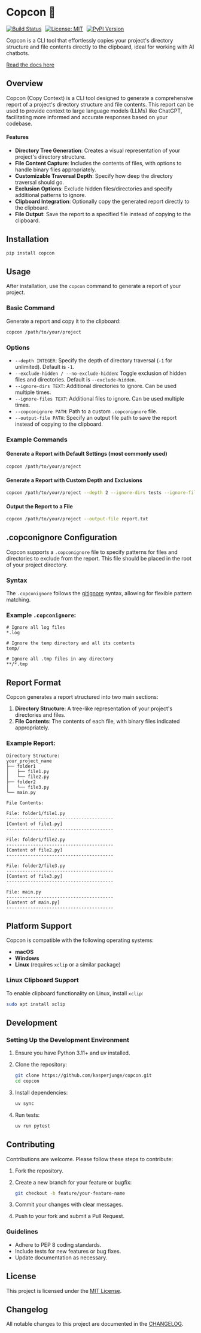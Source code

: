 # Copcon 🐎

<div style="display: flex; gap: 10px;">
  <a href="https://github.com/kasperjunge/copcon/actions">
    <img src="https://github.com/kasperjunge/copcon/actions/workflows/publish.yml/badge.svg" alt="Build Status">
  </a>
  <a href="LICENSE">
    <img src="https://img.shields.io/badge/License-MIT-yellow.svg" alt="License: MIT">
  </a>
  <a href="https://pypi.org/project/copcon/">
    <img src="https://img.shields.io/pypi/v/copcon.svg" alt="PyPI Version">
  </a>
</div>


Copcon is a CLI tool that effortlessly copies your project's directory structure and file contents directly to the clipboard, ideal for working with AI chatbots.


[Read the docs here](https://kasperjunge.github.io/copcon/)

## Overview

Copcon (Copy Context) is a CLI tool designed to generate a comprehensive report of a project's directory structure and file contents. This report can be used to provide context to large language models (LLMs) like ChatGPT, facilitating more informed and accurate responses based on your codebase.

#### Features

- **Directory Tree Generation**: Creates a visual representation of your project's directory structure.
- **File Content Capture**: Includes the contents of files, with options to handle binary files appropriately.
- **Customizable Traversal Depth**: Specify how deep the directory traversal should go.
- **Exclusion Options**: Exclude hidden files/directories and specify additional patterns to ignore.
- **Clipboard Integration**: Optionally copy the generated report directly to the clipboard.
- **File Output**: Save the report to a specified file instead of copying to the clipboard.

## Installation

```bash
pip install copcon

```

## Usage

After installation, use the `copcon` command to generate a report of your project.

### Basic Command

Generate a report and copy it to the clipboard:

```bash
copcon /path/to/your/project
```

### Options

- `--depth INTEGER`: Specify the depth of directory traversal (`-1` for unlimited). Default is `-1`.
- `--exclude-hidden / --no-exclude-hidden`: Toggle exclusion of hidden files and directories. Default is `--exclude-hidden`.
- `--ignore-dirs TEXT`: Additional directories to ignore. Can be used multiple times.
- `--ignore-files TEXT`: Additional files to ignore. Can be used multiple times.
- `--copconignore PATH`: Path to a custom `.copconignore` file.
- `--output-file PATH`: Specify an output file path to save the report instead of copying to the clipboard.

### Example Commands

#### Generate a Report with Default Settings (most commonly used)

```bash
copcon /path/to/your/project
```

#### Generate a Report with Custom Depth and Exclusions

```bash
copcon /path/to/your/project --depth 2 --ignore-dirs tests --ignore-files *.md
```

#### Output the Report to a File

```bash
copcon /path/to/your/project --output-file report.txt
```

## .copconignore Configuration

Copcon supports a `.copconignore` file to specify patterns for files and directories to exclude from the report. This file should be placed in the root of your project directory.

### Syntax

The `.copconignore` follows the [gitignore](https://git-scm.com/docs/gitignore) syntax, allowing for flexible pattern matching.

### Example `.copconignore`:

```
# Ignore all log files
*.log

# Ignore the temp directory and all its contents
temp/

# Ignore all .tmp files in any directory
**/*.tmp
```

## Report Format

Copcon generates a report structured into two main sections:

1. **Directory Structure**: A tree-like representation of your project's directories and files.
2. **File Contents**: The contents of each file, with binary files indicated appropriately.

### Example Report:

```
Directory Structure:
your_project_name
├── folder1
│   ├── file1.py
│   └── file2.py
├── folder2
│   └── file3.py
└── main.py

File Contents:

File: folder1/file1.py
----------------------------------------
[Content of file1.py]
----------------------------------------

File: folder1/file2.py
----------------------------------------
[Content of file2.py]
----------------------------------------

File: folder2/file3.py
----------------------------------------
[Content of file3.py]
----------------------------------------

File: main.py
----------------------------------------
[Content of main.py]
----------------------------------------
```

## Platform Support

Copcon is compatible with the following operating systems:

- **macOS**
- **Windows**
- **Linux** (requires `xclip` or a similar package)

### Linux Clipboard Support

To enable clipboard functionality on Linux, install `xclip`:

```bash
sudo apt install xclip
```

## Development

### Setting Up the Development Environment

1. Ensure you have Python 3.11+ and uv installed.
2. Clone the repository:

    ```bash
    git clone https://github.com/kasperjunge/copcon.git
    cd copcon
    ```

3. Install dependencies:

    ```bash
    uv sync
    ```

4. Run tests:

    ```bash
    uv run pytest
    ```


## Contributing

Contributions are welcome. Please follow these steps to contribute:

1. Fork the repository.
2. Create a new branch for your feature or bugfix:

    ```bash
    git checkout -b feature/your-feature-name
    ```

3. Commit your changes with clear messages.
4. Push to your fork and submit a Pull Request.

### Guidelines

- Adhere to PEP 8 coding standards.
- Include tests for new features or bug fixes.
- Update documentation as necessary.

## License

This project is licensed under the [MIT License](LICENSE).

## Changelog

All notable changes to this project are documented in the [CHANGELOG](CHANGELOG.md).
